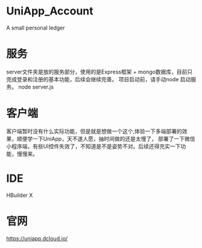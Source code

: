 # UniApp_Account
A small personal ledger

# 服务
  server文件夹是放的服务部分，使用的是Express框架 + mongo数据库，目前只完成登录和注册的基本功能，后续会继续完善。
  项目启动前，请手动node 启动服务。 node server.js
# 客户端
  客户端暂时没有什么实际功能，但是就是想做一个这个,体验一下多端部署的效果，顺便学一下UniApp，天不遂人愿，抽时间做的还是太慢了，
部署了一下微信小程序端，有些UI控件失效了，不知道是不是姿势不对。后续还得充实一下功能，慢慢来。

#  IDE
  HBuilder X 
#  官网
https://uniapp.dcloud.io/
